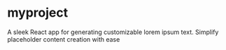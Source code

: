 # myproject
A sleek React app for generating customizable lorem ipsum text. Simplify placeholder content creation with ease
